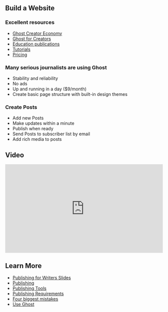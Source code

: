 

## Build a Website


### Excellent resources
* [Ghost Creator Economy](https://ghost.org/)
* [Ghost for Creators](https://ghost.org/creators)
* [Education publications](https://ghost.org/explore/education/)
* [Tutorials](https://ghost.org/resources/)
* [Pricing](https://ghost.org/pricing/)

### Many serious journalists are using Ghost
* Stability and reliability
* No ads
* Up and running in a day ($9/month)
* Create basic page structure with built-in design themes

### Create Posts
* Add new Posts
* Make updates within a minute
* Publish when ready
* Send Posts to subscriber list by email 
* Add rich media to posts


        
## Video

<div style="position: relative; padding-bottom: 56.25%; height: 0;"><iframe style="position: absolute; top: 0; left: 0; width: 100%; height: 100%; border: 0;" src="https://www.tella.tv/video/cldtdbws0030n0fld7qun3l85/embed" allowfullscreen allowtransparency></iframe></div>

## Learn More

* [Publishing for Writers Slides](slides)
* [Publishing](Publish-1.md)
* [Publishing Tools](Publish-2.md)
* [Publishing Requirements](Publish-3.md)
* [Four biggest mistakes](Publish-4.md)
* [Use Ghost](Publish-5.md)
